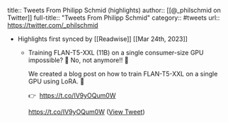 title:: Tweets From Philipp Schmid (highlights)
author:: [[@_philschmid on Twitter]]
full-title:: "Tweets From Philipp Schmid"
category:: #tweets
url:: https://twitter.com/_philschmid

- Highlights first synced by [[Readwise]] [[Mar 24th, 2023]]
	- Training FLAN-T5-XXL (11B) on a single consumer-size GPU impossible? 🤔 No, not anymore!! 🤯
	  
	  We created a blog post on how to train FLAN-T5-XXL on a single GPU using LoRA. 🥳
	  
	  👉  https://t.co/IV9yOQum0W
	  
	  https://t.co/IV9yOQum0W ([View Tweet](https://twitter.com/_philschmid/status/1638954003479273483))